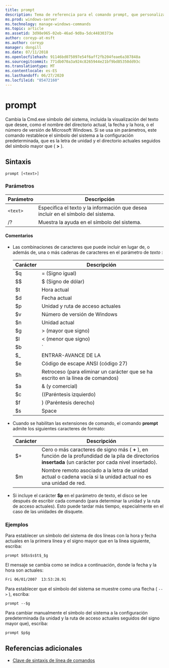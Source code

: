 ```yaml
---
title: prompt
description: Tema de referencia para el comando prompt, que personaliza el símbolo del sistema de Cmd.exe.
ms.prod: windows-server
ms.technology: manage-windows-commands
ms.topic: article
ms.assetid: 3d98e965-02eb-46ad-9d0a-5dc44830373e
author: coreyp-at-msft
ms.author: coreyp
manager: dongill
ms.date: 07/11/2018
ms.openlocfilehash: 91146bd075097e54f6aff2fb204feae6a387848a
ms.sourcegitcommit: 771db070a3a924c8265944e21bf9bd85350dd93c
ms.translationtype: MT
ms.contentlocale: es-ES
ms.lasthandoff: 06/27/2020
ms.locfileid: "85472160"
---
```

# <a name="prompt"></a>prompt

Cambia la Cmd.exe símbolo del sistema, incluida la visualización del texto que desee, como el nombre del directorio actual, la fecha y la hora, o el número de versión de Microsoft Windows. Si se usa sin parámetros, este comando restablece el símbolo del sistema a la configuración predeterminada, que es la letra de unidad y el directorio actuales seguidos del símbolo mayor que ( **>** ).

## <a name="syntax"></a>Sintaxis

```
prompt [<text>]
```

### <a name="parameters"></a>Parámetros

| Parámetro | Descripción |
|--|--|
| `<text>` | Especifica el texto y la información que desea incluir en el símbolo del sistema. |
| /? | Muestra la ayuda en el símbolo del sistema. |

#### <a name="remarks"></a>Comentarios

- Las combinaciones de caracteres que puede incluir en lugar de, o además de, una o más cadenas de caracteres en el parámetro de *texto* :

    | Carácter | Descripción |
    |--|--|
    | $q | = (Signo igual) |
    | $$ | $ (Signo de dólar) |
    | $t | Hora actual |
    | $d | Fecha actual |
    | $p | Unidad y ruta de acceso actuales |
    | $v | Número de versión de Windows |
    | $n | Unidad actual |
    | $g | > (mayor que signo) |
    | $l | < (menor que signo) |
    | $b | `|`(Símbolo de barra vertical) |
    | $_ | ENTRAR-AVANCE DE LA |
    | $e | Código de escape ANSI (código 27) |
    | $h | Retroceso (para eliminar un carácter que se ha escrito en la línea de comandos) |
    | $a | & (y comercial) |
    | $c | ((Paréntesis izquierdo) |
    | $f | ) (Paréntesis derecho) |
    | $s | Space |

- Cuando se habilitan las extensiones de comando, el comando **prompt** admite los siguientes caracteres de formato:

    | Carácter | Descripción |
    |--|--|
    | $+ | Cero o más caracteres de signo más ( **+** ), en función de la profundidad de la pila de directorios **insertada** (un carácter por cada nivel insertado). |
    | $m | Nombre remoto asociado a la letra de unidad actual o cadena vacía si la unidad actual no es una unidad de red. |

- Si incluye el carácter **$p** en el parámetro de texto, el disco se lee después de escribir cada comando (para determinar la unidad y la ruta de acceso actuales). Esto puede tardar más tiempo, especialmente en el caso de las unidades de disquete.

### <a name="examples"></a>Ejemplos

Para establecer un símbolo del sistema de dos líneas con la hora y fecha actuales en la primera línea y el signo mayor que en la línea siguiente, escriba:

```
prompt $d$s$s$t$_$g
```

El mensaje se cambia como se indica a continuación, donde la fecha y la hora son actuales:

```
Fri 06/01/2007  13:53:28.91
```

Para establecer que el símbolo del sistema se muestre como una flecha ( `-->` ), escriba:

```
prompt --$g
```

Para cambiar manualmente el símbolo del sistema a la configuración predeterminada (la unidad y la ruta de acceso actuales seguidos del signo mayor que), escriba:

```
prompt $p$g
```

## <a name="additional-references"></a>Referencias adicionales

- [Clave de sintaxis de línea de comandos](command-line-syntax-key.md)
